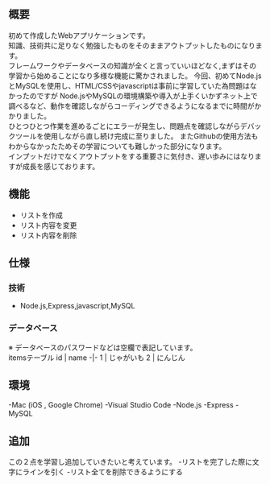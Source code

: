 ## 概要
初めて作成したWebアプリケーションです。  
知識、技術共に足りなく勉強したものをそのままアウトプットしたものになります。  
フレームワークやデータベースの知識が全くと言っていいほどなく,まずはその学習から始めることになり多様な機能に驚かされました。
今回、初めてNode.jsとMySQLを使用し、HTML/CSSやjavascriptは事前に学習していた為問題はなかったのですが
Node.jsやMySQLの環境構築や導入が上手くいかずネット上で調べるなど、動作を確認しながらコーディングできるようになるまでに時間がかかりました。  
ひとつひとつ作業を進めるごとにエラーが発生し、問題点を確認しながらデバックツールを使用しながら直し続け完成に至りました。
またGithubの使用方法もわからなかったためその学習についても難しかった部分になります。  
インプットだけでなくアウトプットをする重要さに気付き、遅い歩みにはなりますが成長を感じております。

## 機能
- リストを作成
- リスト内容を変更
- リスト内容を削除


## 仕様

### 技術
- Node.js,Express,javascript,MySQL

### データベース
※ データベースのパスワードなどは空欄で表記しています。  
itemsテーブル
id | name
-|-
1 | じゃがいも
2 | にんじん


## 環境
-Mac (iOS , Google Chrome)
-Visual Studio Code
-Node.js
-Express
-MySQL


## 追加
この２点を学習し追加していきたいと考えています。
-リストを完了した際に文字にラインを引く
-リスト全てを削除できるようにする
